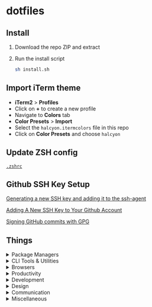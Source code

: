 # dotfiles

## Install

1. Download the repo ZIP and extract

2. Run the install script

   ```bash
   sh install.sh
   ```

## Import iTerm theme

- **iTerm2** > **Profiles**
- Click on **+** to create a new profile
- Navigate to **Colors** tab
- **Color Presets** > **Import**
- Select the `halcyon.itermcolors` file in this repo
- Click on **Color Presets** and choose `halcyon`

## Update ZSH config

[`.zshrc`](/.zshrc)

## Github SSH Key Setup

[Generating a new SSH key and adding it to the ssh-agent](https://help.github.com/articles/generating-a-new-ssh-key-and-adding-it-to-the-ssh-agent/)

[Adding A New SSH Key to Your Github Account](https://help.github.com/articles/adding-a-new-ssh-key-to-your-github-account/)

[Signing GitHub commits with GPG](https://docs.github.com/en/authentication/managing-commit-signature-verification/signing-commits)

## Things

<details>
<summary>Package Managers</summary>

- [NVM](https://github.com/creationix/nvm/)
- [Yarn](https://yarnpkg.com/en/)
- [Homebrew](http://brew.sh/)

</details>

<details>
<summary>CLI Tools & Utilities</summary>

- [XCode Command Line Tools](https://developer.apple.com/xcode/downloads/)
- [ZSH](https://github.com/robbyrussell/oh-my-zsh/wiki/Installing-ZSH)
- [Oh My Zsh](https://github.com/robbyrussell/oh-my-zsh)
- [Spaceship Prompt for ZSH](https://github.com/spaceship-prompt/spaceship-prompt#oh-my-zsh)
- [Trash](https://github.com/sindresorhus/trash-cli)
- [zsh-syntax-highlighting](https://github.com/zsh-users/zsh-syntax-highlighting)
- [zsh-autosuggestions](https://github.com/zsh-users/zsh-autosuggestions)
- [zsh-completions](https://github.com/zsh-users/zsh-completions)
- [zsh-you-should-use](https://github.com/MichaelAquilina/zsh-you-should-use)
- [rupa’s z](https://github.com/rupa/z/)

</details>

<details>
<summary>Browsers</summary>

- [Chrome](https://www.google.com/chrome/browser/desktop/)
- [Firefox](https://www.mozilla.org/en-US/firefox/new/)

</details>

<details>
<summary>Productivity</summary>

- [Rectangle](https://rectangleapp.com/)
- [Maccy](https://maccy.app/)
- [Alfred](https://www.alfredapp.com/)
- [1Password](https://1password.com/)
- [Next Meeting](https://itunes.apple.com/us/app/next-meeting/id1017470484?mt=12)
- [Tick Tick](https://ticktick.com/about/download)
- [Notion](https://www.notion.so/desktop)

</details>

<details>
<summary>Development</summary>

- [Visual Studio Code](https://code.visualstudio.com/)
- [iTerm2](https://www.iterm2.com/)
- [Postman](https://www.getpostman.com/)
- [Docker](https://docs.docker.com/docker-for-mac/install/)
- [XCode](https://developer.apple.com/xcode/)
- [Transmit](https://apps.apple.com/us/app/transmit-5/id1436522307?mt=12)

</details>

<details>
<summary>Design</summary>

- [Figma](https://www.figma.com/downloads/)

</details>

<details>
<summary>Communication</summary>

- [Slack](https://slack.com/downloads/mac)
- [Spark](https://sparkmailapp.com/)
- [Zoom](https://zoom.us/download)

</details>

<details>
<summary>Miscellaneous</summary>

- [Spotify](https://www.spotify.com/us/download/mac/)
<!-- - [Rocket](http://matthewpalmer.net/rocket/) -->

</details>
